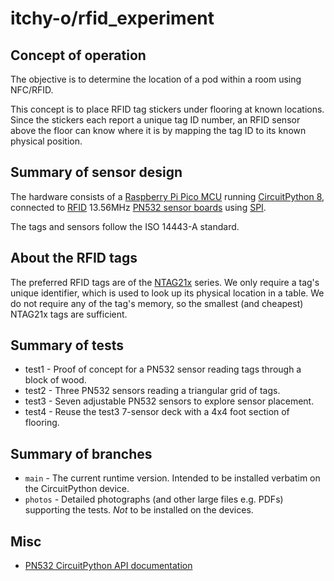 # itchy-o/rfid_experiment

## Concept of operation
The objective is to determine the location of a pod within a room using NFC/RFID.

This concept is to place RFID tag stickers under flooring at known locations.
Since the stickers each report a unique tag ID number, an RFID sensor above the floor
can know where it is by mapping the tag ID to its known physical position.

## Summary of sensor design
The hardware consists of a
[Raspberry Pi Pico MCU](https://www.raspberrypi.com/products/raspberry-pi-pico/)
running
[CircuitPython 8](https://circuitpython.org/),
connected to
[RFID](https://en.wikipedia.org/wiki/Radio-frequency_identification)
13.56MHz
[PN532 sensor boards](https://www.ebay.com/sch/i.html?_nkw=pn532)
using
[SPI](https://en.wikipedia.org/wiki/Serial_Peripheral_Interface).

The tags and sensors follow the ISO 14443-A standard.

## About the RFID tags
The preferred RFID tags are of the
[NTAG21x](https://www.nxp.com/products/rfid-nfc/nfc-hf/ntag-for-tags-and-labels/ntag-213-215-216-nfc-forum-type-2-tag-compliant-ic-with-144-504-888-bytes-user-memory:NTAG213_215_216)
series.
We only require a tag's unique identifier, which is used to look up its physical location in a table.
We do not require any of the tag's memory, so the smallest (and cheapest) NTAG21x tags are sufficient.

## Summary of tests
- test1 - Proof of concept for a PN532 sensor reading tags through a block of wood.
- test2 - Three PN532 sensors reading a triangular grid of tags.
- test3 - Seven adjustable PN532 sensors to explore sensor placement.
- test4 - Reuse the test3 7-sensor deck with a 4x4 foot section of flooring.

## Summary of branches
- `main` - The current runtime version.  Intended to be installed verbatim on the CircuitPython device.
- `photos` - Detailed photographs (and other large files e.g. PDFs) supporting the tests.  _Not_ to be installed on the devices.

## Misc
- [PN532 CircuitPython API documentation](https://docs.circuitpython.org/projects/pn532/en/latest/api.html)
